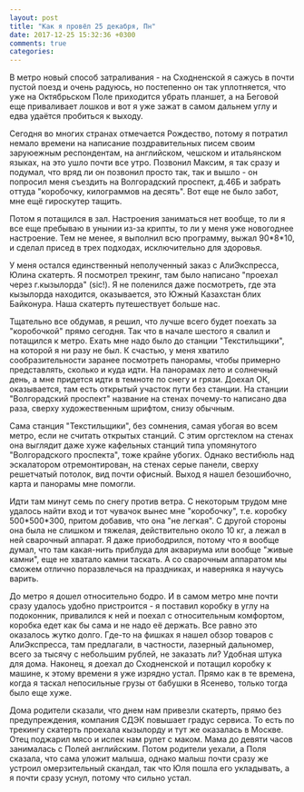 ```yaml
---
layout: post
title: "Как я провёл 25 декабря, Пн"
date: 2017-12-25 15:32:36 +0300
comments: true
categories: 
---
```

В метро новый способ затраливания - на Сходненской я сажусь в почти пустой поезд и очень радуюсь, но постепенно он так уплотняется, что уже на Октябрьском Поле приходится убрать планшет, а на Беговой еще приваливает лошков и вот я уже зажат в самом дальнем углу и едва удаётся пробиться к выходу.
 
Сегодня во многих странах отмечается Рождество, потому я потратил немало времени на написание поздравительных писем своим заруюежным респондентам, на английском, чешском и итальянском языках, на это ушло почти все утро. Позвонил Максим, я так сразу и подумал, что вряд ли он позвонил просто так, так и вышло - он попросил меня съездить на Волгорадский проспект, д.46Б и забрать оттуда "коробочку, килограммов на десять". Вот еще не было забот, мне ещё гироскутер тащить.

Потом я потащился в зал. Настроения заниматься нет вообще, то ли я все еще пребываю в унынии из-за крипты, то ли у меня уже новогоднее настроение. Тем не менее, я выполнил всю программу, выжал 90\*8\*10, и сделал присед в трех подходах, исключительно для здоровья.

У меня остался единственный неполученный заказ с АлиЭкспресса, Юлина скатерть. Я посмотрел трекинг, там было написано "проехал через г.кызылорда" (sic!). Я не поленился даже посмотреть, где эта кызылорда находится, оказывается, это Южный Казахстан блих Байконура. Наша скатерть путешествует больше нас.

Тщательно все обдумав, я решил, что лучше всего будет поехать за "коробочкой" прямо сегодня. Так что в начале шестого я свалил и потащился к метро. Ехать мне надо было до станции "Текстильщики", на которой я ни разу не был. К счастью, у меня хватило сообразительности заранее посмотреть панорамы, чтобы примерно представлять, сколько и куда идти. На панорамах лето и солнечный день, а мне придется идти в темноте по снегу и грязи. Доехал ОК, оказывается, там есть открытый участок пути без станции. На станции "Волгорадский проспект" название на стенах почему-то написано два раза, сверху художественным шрифтом, снизу обычным.

Сама станция "Текстильщики", без сомнения, самая убогая во всем метро, если не считать открытых станций. С этим оргстеклом на стенах она выглядит даже хуже кафельных станций типа упомянутого "Волгорадского проспекта", тоже крайне убогих. Однако вестибюль над эскалатором отремонтирован, на стенах серые панели, сверху решетчатый потолок, вид почти офисный. Выход я нашел безошибочно, карта и панорамы мне помогли. 

Идти там минут семь по снегу против ветра. С некоторым трудом мне удалось найти вход и тот чувачок вынес мне "коробочку", т.е. коробку 500\*500\*300, притом добавив, что она "не легкая". С другой стороны она была не слишком и тяжелая, действительно около 10 кг, а лежал в ней сварочный аппарат. Я даже приободрился, потому что я вообще думал, что там какая-нить приблуда для аквариума или вообще "живые камни", еще не хватало камни таскать. А со сварочным аппаратом мы сможем отлично поразвлечься на праздниках, и наверняка я научусь варить.

До метро я дошел относительно бодро. И в самом метро мне почти сразу удалось удобно пристроится - я поставил коробку в углу на подоконник, привалился к ней и поехал с относительным комфортом, коробка едет как бы сама и не надо её держать. Все равно это оказалось жутко долго. Где-то на фишках я нашел обзор товаров с АлиЭкспресса, там предлагали, в частности, лазерный дальномер, всего за тысячу с небольшим рублей, не заказать ли? Удобная штука для дома. Наконец, я доехал до Сходненской и потащил коробку к машине, к этому времени я уже изрядно устал. Прямо как в те времена, когда я таскал непосильные грузы от бабушки в Ясенево, только тогда было еще хуже.

Дома родители сказали, что днем нам привезли скатерть, прямо без предупреждения, компания СДЭК повышает градус сервиса. То есть по трекингу скатерть проехала кызылорду и тут же оказалась в Москве. Отец поджарил мясо и испек нам рулет с маком. Мама до девяти часов занималась с Полей английским. Потом родители уехали, а Поля сказала, что сама уложит малыша, однако малыш почти сразу же устроил омерзительный скандал, так что Юля пошла его укладывать, а я почти сразу уснул, потому что сильно устал. 